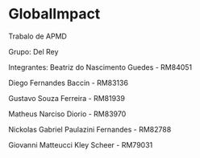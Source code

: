 ﻿# GlobalImpact

Trabalo de APMD 


Grupo: 
Del Rey


Integrantes:
Beatriz do Nascimento Guedes - RM84051

Diego Fernandes Baccin - RM83136

Gustavo Souza Ferreira - RM81939

Matheus Narciso Diorio - RM83970

Nickolas Gabriel Paulazini Fernandes - RM82788

Giovanni Matteucci Kley Scheer - RM79031
